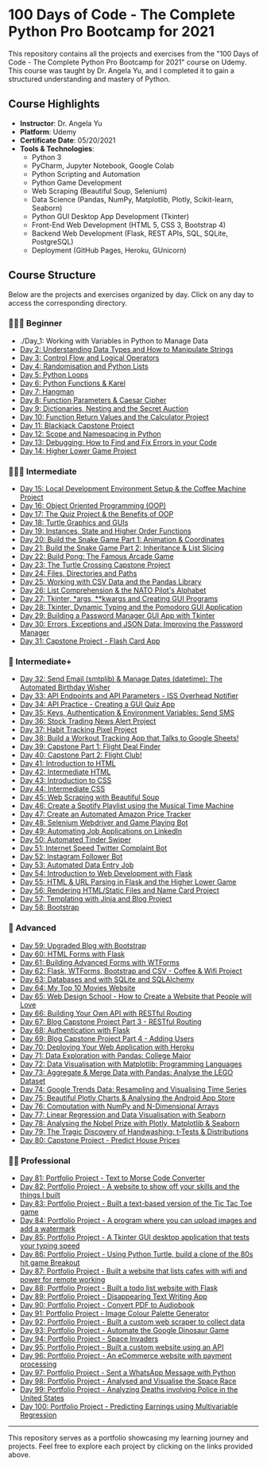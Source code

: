 # 100 Days of Code - The Complete Python Pro Bootcamp for 2021

This repository contains all the projects and exercises from the "100 Days of Code - The Complete Python Pro Bootcamp for 2021" course on Udemy. This course was taught by Dr. Angela Yu, and I completed it to gain a structured understanding and mastery of Python.

## Course Highlights

- **Instructor**: Dr. Angela Yu
- **Platform**: Udemy
- **Certificate Date**: 05/20/2021
- **Tools & Technologies**:
  - Python 3
  - PyCharm, Jupyter Notebook, Google Colab
  - Python Scripting and Automation
  - Python Game Development
  - Web Scraping (Beautiful Soup, Selenium)
  - Data Science (Pandas, NumPy, Matplotlib, Plotly, Scikit-learn, Seaborn)
  - Python GUI Desktop App Development (Tkinter)
  - Front-End Web Development (HTML 5, CSS 3, Bootstrap 4)
  - Backend Web Development (Flask, REST APIs, SQL, SQLite, PostgreSQL)
  - Deployment (GitHub Pages, Heroku, GUnicorn)

## Course Structure

Below are the projects and exercises organized by day. Click on any day to access the corresponding directory.

### 👨🏻‍🎓 Beginner
-  ./Day_1: Working with Variables in Python to Manage Data
- [Day 2: Understanding Data Types and How to Manipulate Strings](./Day2)
- [Day 3: Control Flow and Logical Operators](./Day3)
- [Day 4: Randomisation and Python Lists](./Day4)
- [Day 5: Python Loops](./Day5)
- [Day 6: Python Functions & Karel](./Day6)
- [Day 7: Hangman](./Day7)
- [Day 8: Function Parameters & Caesar Cipher](./Day8)
- [Day 9: Dictionaries, Nesting and the Secret Auction](./Day9)
- [Day 10: Function Return Values and the Calculator Project](./Day10)
- [Day 11: Blackjack Capstone Project](./Day11)
- [Day 12: Scope and Namespacing in Python](./Day12)
- [Day 13: Debugging: How to Find and Fix Errors in your Code](./Day13)
- [Day 14: Higher Lower Game Project](./Day14)

### 🏋🏻‍♂️ Intermediate
- [Day 15: Local Development Environment Setup & the Coffee Machine Project](./Day15)
- [Day 16: Object Oriented Programming (OOP)](./Day16)
- [Day 17: The Quiz Project & the Benefits of OOP](./Day17)
- [Day 18: Turtle Graphics and GUIs](./Day18)
- [Day 19: Instances, State and Higher Order Functions](./Day19)
- [Day 20: Build the Snake Game Part 1: Animation & Coordinates](./Day20)
- [Day 21: Build the Snake Game Part 2: Inheritance & List Slicing](./Day21)
- [Day 22: Build Pong: The Famous Arcade Game](./Day22)
- [Day 23: The Turtle Crossing Capstone Project](./Day23)
- [Day 24: Files, Directories and Paths](./Day24)
- [Day 25: Working with CSV Data and the Pandas Library](./Day25)
- [Day 26: List Comprehension & the NATO Pilot's Alphabet](./Day26)
- [Day 27: Tkinter, *args, **kwargs and Creating GUI Programs](./Day27)
- [Day 28: Tkinter, Dynamic Typing and the Pomodoro GUI Application](./Day28)
- [Day 29: Building a Password Manager GUI App with Tkinter](./Day29)
- [Day 30: Errors, Exceptions and JSON Data: Improving the Password Manager](./Day30)
- [Day 31: Capstone Project - Flash Card App](./Day31)

### 💪 Intermediate+
- [Day 32: Send Email (smtplib) & Manage Dates (datetime): The Automated Birthday Wisher](./Day_32)
- [Day 33: API Endpoints and API Parameters - ISS Overhead Notifier](./Day33)
- [Day 34: API Practice - Creating a GUI Quiz App](./Day34)
- [Day 35: Keys, Authentication & Environment Variables: Send SMS](./Day35)
- [Day 36: Stock Trading News Alert Project](./Day36)
- [Day 37: Habit Tracking Pixel Project](./Day37)
- [Day 38: Build a Workout Tracking App that Talks to Google Sheets!](./Day38)
- [Day 39: Capstone Part 1: Flight Deal Finder](./Day39)
- [Day 40: Capstone Part 2: Flight Club!](./Day40)
- [Day 41: Introduction to HTML](./Day41)
- [Day 42: Intermediate HTML](./Day42)
- [Day 43: Introduction to CSS](./Day43)
- [Day 44: Intermediate CSS](./Day44)
- [Day 45: Web Scraping with Beautiful Soup](./Day45)
- [Day 46: Create a Spotify Playlist using the Musical Time Machine](./Day46)
- [Day 47: Create an Automated Amazon Price Tracker](./Day47)
- [Day 48: Selenium Webdriver and Game Playing Bot](./Day48)
- [Day 49: Automating Job Applications on LinkedIn](./Day49)
- [Day 50: Automated Tinder Swiper](./Day50)
- [Day 51: Internet Speed Twitter Complaint Bot](./Day51)
- [Day 52: Instagram Follower Bot](./Day52)
- [Day 53: Automated Data Entry Job](./Day53)
- [Day 54: Introduction to Web Development with Flask](./Day54)
- [Day 55: HTML & URL Parsing in Flask and the Higher Lower Game](./Day55)
- [Day 56: Rendering HTML/Static Files and Name Card Project](./Day56)
- [Day 57: Templating with Jinja and Blog Project](./Day57)
- [Day 58: Bootstrap](./Day58)

### 🚀 Advanced
- [Day 59: Upgraded Blog with Bootstrap](./Day59)
- [Day 60: HTML Forms with Flask](./Day60)
- [Day 61: Building Advanced Forms with WTForms](./Day61)
- [Day 62: Flask, WTForms, Bootstrap and CSV - Coffee & Wifi Project](./Day62)
- [Day 63: Databases and with SQLite and SQLAlchemy](./Day63)
- [Day 64: My Top 10 Movies Website](./Day64)
- [Day 65: Web Design School - How to Create a Website that People will Love](./Day65)
- [Day 66: Building Your Own API with RESTful Routing](./Day66)
- [Day 67: Blog Capstone Project Part 3 - RESTful Routing](./Day67)
- [Day 68: Authentication with Flask](./Day68)
- [Day 69: Blog Capstone Project Part 4 - Adding Users](./Day69)
- [Day 70: Deploying Your Web Application with Heroku](./Day70)
- [Day 71: Data Exploration with Pandas: College Major](./Day71)
- [Day 72: Data Visualisation with Matplotlib: Programming Languages](./Day72)
- [Day 73: Aggregate & Merge Data with Pandas: Analyse the LEGO Dataset](./Day73)
- [Day 74: Google Trends Data: Resampling and Visualising Time Series](./Day74)
- [Day 75: Beautiful Plotly Charts & Analysing the Android App Store](./Day75)
- [Day 76: Computation with NumPy and N-Dimensional Arrays](./Day76)
- [Day 77: Linear Regression and Data Visualisation with Seaborn](./Day77)
- [Day 78: Analysing the Nobel Prize with Plotly, Matplotlib & Seaborn](./Day78)
- [Day 79: The Tragic Discovery of Handwashing: t-Tests & Distributions](./Day79)
- [Day 80: Capstone Project - Predict House Prices](./Day80)

### 👨‍💻 Professional
- [Day 81: Portfolio Project - Text to Morse Code Converter](./Day81)
- [Day 82: Portfolio Project - A website to show off your skills and the things I built](./Day82)
- [Day 83: Portfolio Project - Built a text-based version of the Tic Tac Toe game](./Day83)
- [Day 84: Portfolio Project - A program where you can upload images and add a watermark](./Day84)
- [Day 85: Portfolio Project - A Tkinter GUI desktop application that tests your typing speed](./Day85)
- [Day 86: Portfolio Project - Using Python Turtle, build a clone of the 80s hit game Breakout](./Day86)
- [Day 87: Portfolio Project - Built a website that lists cafes with wifi and power for remote working](./Day87)
- [Day 88: Portfolio Project - Built a todo list website with Flask](./Day88)
- [Day 89: Portfolio Project - Disappearing Text Writing App](./Day89)
- [Day 90: Portfolio Project - Convert PDF to Audiobook](./Day90)
- [Day 91: Portfolio Project - Image Colour Palette Generator](./Day91)
- [Day 92: Portfolio Project - Built a custom web scraper to collect data](./Day92)
- [Day 93: Portfolio Project - Automate the Google Dinosaur Game](./Day93)
- [Day 94: Portfolio Project - Space Invaders](./Day94)
- [Day 95: Portfolio Project - Built a custom website using an API](./Day95)
- [Day 96: Portfolio Project - An eCommerce website with payment processing](./Day96)
- [Day 97: Portfolio Project - Sent a WhatsApp Message with Python](./Day97)
- [Day 98: Portfolio Project - Analysed and Visualise the Space Race](./Day98)
- [Day 99: Portfolio Project - Analyzing Deaths involving Police in the United States](./Day99)
- [Day 100: Portfolio Project - Predicting Earnings using Multivariable Regression](./Day100)

---

This repository serves as a portfolio showcasing my learning journey and projects. Feel free to explore each project by clicking on the links provided above.


